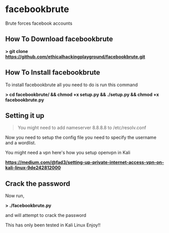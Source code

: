# facebookbrute
Brute forces facebook accounts

How To Download facebookbrute
------------------------------

**> git clone https://github.com/ethicalhackingplayground/facebookbrute.git**

How To Install facebookbrute
------------------------------

To install facebookbrute all you need to do is run this command

**> cd facebookbrute/ && chmod +x setup.py && ./setup.py && chmod +x facebookbrute.py**

Setting it up
------------------------------

> You might need to add nameserver 8.8.8.8 to /etc/resolv.conf

Now you need to setup the config file you need to specify the username and a wordlist.

You might need a vpn here's how you setup openvpn in Kali

**https://medium.com/@fad3/setting-up-private-internet-access-vpn-on-kali-linux-9de242812000**

Crack the password
-----------------------------
Now run,

**> ./facebookbrute.py**

and will attempt to crack the password

This has only been tested in Kali Linux
Enjoy!!
